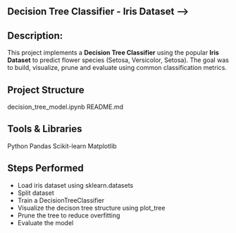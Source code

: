 ## Decision Tree Classifier - Iris Dataset -->

## Description:
This project implements a **Decision Tree Classifier** using the popular **Iris Dataset** to predict flower species (Setosa, Versicolor, Setosa). The goal was to build, visualize, prune and evaluate using common classification metrics.

## Project Structure
decision_tree_model.ipynb
README.md

## Tools & Libraries
Python
Pandas
Scikit-learn
Matplotlib

## Steps Performed
- Load iris dataset using sklearn.datasets
- Split dataset
- Train a DecisionTreeClassifier
- Visualize the decison tree structure using plot_tree
- Prune the tree to reduce overfitting
- Evaluate the model